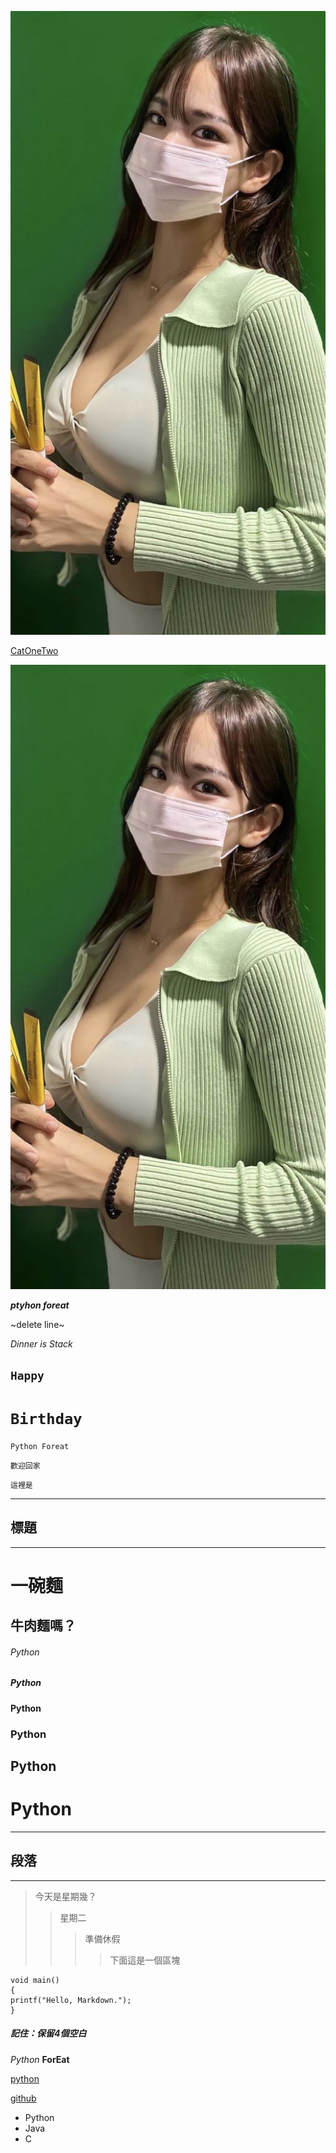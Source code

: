 
[![N|python](https://github.com/iamyouku/test/raw/main/i01.jpg "Beauty")](https://www.google.com.tw)

[CatOneTwo](https://github.com/CatOneTwo 'CatOneTwo')

![python](https://github.com/iamyouku/test/raw/main/i01.jpg "Beauty")

***ptyhon foreat***

~delete line~

*Dinner is Stack*

`Happy`  
-

`Birthday`
=




`Python Foreat`

```歡迎回家```

```這裡是```

***
標題
-
***
一碗麵 
=

牛肉麵嗎？
-

######  Python
##### Python
#### Python
### Python
## Python
# Python
***
段落
-
***
  >今天是星期幾？
  >>星期二
  >>>準備休假
  >>>>下面這是一個區塊

    void main()
    {
    printf("Hello, Markdown.");
    }
##### 記住：保留4個空白

*Python*
**ForEat**
 
[python](https://python.org)

[github](https://github.com)
 * Python
 * Java
 * C
